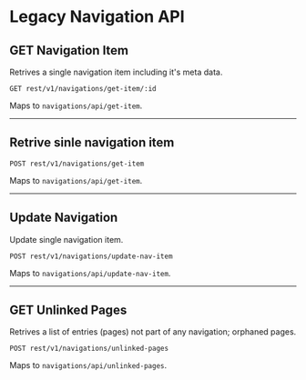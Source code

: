 # Legacy Navigation API

## GET Navigation Item

Retrives a single navigation item including it's meta data.

```
GET rest/v1/navigations/get-item/:id
```
Maps to `navigations/api/get-item`.

<hr />

## Retrive sinle navigation item

```
POST rest/v1/navigations/get-item
```
Maps to `navigations/api/get-item`.

<hr />

## Update Navigation 

Update single navigation item.

```
POST rest/v1/navigations/update-nav-item
```
Maps to `navigations/api/update-nav-item`.

<hr />

## GET Unlinked Pages

Retrives a list of entries (pages) not part of any navigation; orphaned pages. 

```
POST rest/v1/navigations/unlinked-pages
```
Maps to `navigations/api/unlinked-pages`.
